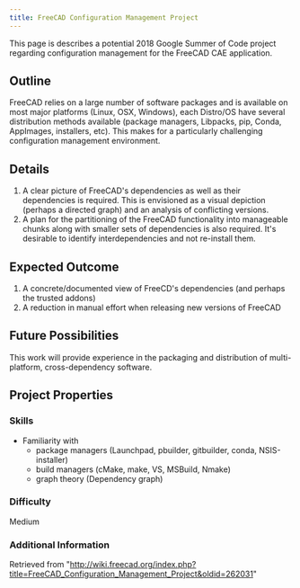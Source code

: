 ```yaml
---
title: FreeCAD Configuration Management Project
---
```

This page is describes a potential 2018 Google Summer of Code project regarding configuration management for the FreeCAD CAE application.

## Outline

FreeCAD relies on a large number of software packages and is available on most major platforms (Linux, OSX, Windows), each Distro/OS have several distribution methods available (package managers, Libpacks, pip, Conda, AppImages, installers, etc). This makes for a particularly challenging configuration management environment.

## Details

1. A clear picture of FreeCAD's dependencies as well as their dependencies is required. This is envisioned as a visual depiction (perhaps a directed graph) and an analysis of conflicting versions.
2. A plan for the partitioning of the FreeCAD functionality into manageable chunks along with smaller sets of dependencies is also required. It's desirable to identify interdependencies and not re-install them.

## Expected Outcome

1. A concrete/documented view of FreeCD's dependencies (and perhaps the trusted addons)
2. A reduction in manual effort when releasing new versions of FreeCAD

## Future Possibilities

This work will provide experience in the packaging and distribution of multi-platform, cross-dependency software.

## Project Properties

### Skills

* Familiarity with
  + package managers (Launchpad, pbuilder, gitbuilder, conda, NSIS-installer)
  + build managers (cMake, make, VS, MSBuild, Nmake)
  + graph theory (Dependency graph)

### Difficulty

Medium

### Additional Information

Retrieved from "<http://wiki.freecad.org/index.php?title=FreeCAD_Configuration_Management_Project&oldid=262031>"